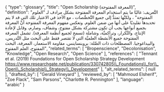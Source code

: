 {
    "type": "glossary",
    "title": "Open Scholarship (المعرفة المفتوحة)",
    "definition": "التَّعريف: غالبًا ما يتم استخدام المعرفة المفتوحة بشكل مرادف لـ \"العلوم المفتوحة\" ، ولكنَّها تمتدُّ إلى جميع التَّخصُّصات ، مع الأخذ في الاعتبار تلك التي قد لا يتم تحديدها تقليديًا على أنها من ضمن العلوم. وتعكس مفهوم المعرفة المفتوحة أنَّ المعرفة بجميع أنواعها يجب أن تكون مشتركة بشكل مفتوح، وشفاف، وصارم، وقابل لإعادة الإنتاج، والتِّكرار، وتراكميَّة، وشاملة (تسمح لجميع أنظمة المعرفة). تشمل المعرفة المفتوحة جميع الأنشطة العلميَّة التي لا تقتصر فقط على البحث مثل التَّدريس، والبيداغوجيا. المصطلحات ذات الصِّلة: بروبنساينس، مقاومة الاستعمار، المعرفة، البحث المفتوح، العلم المفتوح",
    "related_terms": [
        "Bropenscience",
        "Decolonisation",
        "Knowledge",
        "Open Research",
        "Open Science"
    ],
    "references": [
        "Tennant et al. (2019) Foundations for Open Scholarship Strategy Development https://www.researchgate.net/publication/330742805\\_Foundations\\_for\\_Open\\_Scholarship\\_Strategy\\_Development"
    ],
    "alt_related_terms": [
        null
    ],
    "drafted_by": [
        "Gerald Vineyard"
    ],
    "reviewed_by": [
        "Mahmoud Elsherif",
        "Zoe Flack",
        "Sam Parsons",
        "Charlotte R. Pennington"
    ],
    "language": "arabic"
}